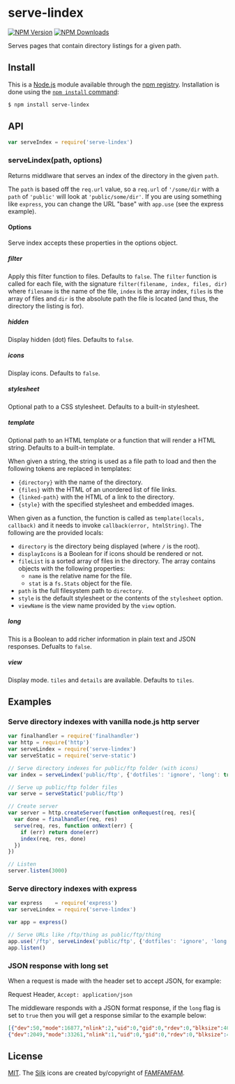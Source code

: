 # serve-lindex

[![NPM Version][npm-image]][npm-url]
[![NPM Downloads][downloads-image]][downloads-url]

  Serves pages that contain directory listings for a given path.

## Install

This is a [Node.js](https://nodejs.org/en/) module available through the
[npm registry](https://www.npmjs.com/). Installation is done using the
[`npm install` command](https://docs.npmjs.com/getting-started/installing-npm-packages-locally):

```sh
$ npm install serve-lindex
```

## API

```js
var serveIndex = require('serve-lindex')
```

### serveLindex(path, options)

Returns middlware that serves an index of the directory in the given `path`.

The `path` is based off the `req.url` value, so a `req.url` of `'/some/dir`
with a `path` of `'public'` will look at `'public/some/dir'`. If you are using
something like `express`, you can change the URL "base" with `app.use` (see
the express example).

#### Options

Serve index accepts these properties in the options object.

##### filter

Apply this filter function to files. Defaults to `false`. The `filter` function
is called for each file, with the signature `filter(filename, index, files, dir)`
where `filename` is the name of the file, `index` is the array index, `files` is
the array of files and `dir` is the absolute path the file is located (and thus,
the directory the listing is for).

##### hidden

Display hidden (dot) files. Defaults to `false`.

##### icons

Display icons. Defaults to `false`.

##### stylesheet

Optional path to a CSS stylesheet. Defaults to a built-in stylesheet.

##### template

Optional path to an HTML template or a function that will render a HTML
string. Defaults to a built-in template.

When given a string, the string is used as a file path to load and then the
following tokens are replaced in templates:

  * `{directory}` with the name of the directory.
  * `{files}` with the HTML of an unordered list of file links.
  * `{linked-path}` with the HTML of a link to the directory.
  * `{style}` with the specified stylesheet and embedded images.

When given as a function, the function is called as `template(locals, callback)`
and it needs to invoke `callback(error, htmlString)`. The following are the
provided locals:

  * `directory` is the directory being displayed (where `/` is the root).
  * `displayIcons` is a Boolean for if icons should be rendered or not.
  * `fileList` is a sorted array of files in the directory. The array contains
    objects with the following properties:
    - `name` is the relative name for the file.
    - `stat` is a `fs.Stats` object for the file.
  * `path` is the full filesystem path to `directory`.
  * `style` is the default stylesheet or the contents of the `stylesheet` option.
  * `viewName` is the view name provided by the `view` option.
##### long

This is a Boolean to add richer information in plain text and JSON responses.  Defualts to `false`.

##### view

Display mode. `tiles` and `details` are available. Defaults to `tiles`.

## Examples

### Serve directory indexes with vanilla node.js http server

```js
var finalhandler = require('finalhandler')
var http = require('http')
var serveLindex = require('serve-lindex')
var serveStatic = require('serve-static')

// Serve directory indexes for public/ftp folder (with icons)
var index = serveLindex('public/ftp', {'dotfiles': 'ignore', 'long': true})

// Serve up public/ftp folder files
var serve = serveStatic('public/ftp')

// Create server
var server = http.createServer(function onRequest(req, res){
  var done = finalhandler(req, res)
  serve(req, res, function onNext(err) {
    if (err) return done(err)
    index(req, res, done)
  })
})

// Listen
server.listen(3000)
```

### Serve directory indexes with express

```js
var express    = require('express')
var serveLindex = require('serve-lindex')

var app = express()

// Serve URLs like /ftp/thing as public/ftp/thing
app.use('/ftp', serveLindex('public/ftp', {'dotfiles': 'ignore', 'long': true}))
app.listen()
```

### JSON response with long set

When a request is made with the header set to accept JSON, for example:

Request Header, `Accept: application/json`

The middleware responds with a JSON format response, if the `long` flag is set to `true` then you will get a response similar to the example below:

```json
[{"dev":50,"mode":16877,"nlink":2,"uid":0,"gid":0,"rdev":0,"blksize":4096,"ino":127625,"size":4096,"blocks":8,"atime":"2017-04-11T01:38:06.168Z","mtime":"2017-04-03T18:20:14.000Z","ctime":"2017-04-11T01:38:06.118Z","birthtime":"2017-04-11T01:38:06.118Z","name":"99 Icons","ext":"","path":"/","type":"dir"},
{"dev":2049,"mode":33261,"nlink":1,"uid":0,"gid":0,"rdev":0,"blksize":4096,"ino":1184500,"size":15701,"blocks":32,"atime":"2013-03-28T01:55:32.000Z","mtime":"2013-03-28T01:55:32.000Z","ctime":"2017-04-11T01:38:05.829Z","birthtime":"2017-04-11T01:38:05.829Z","name":"CHANGELOG.txt","ext":".txt","path":"/","type":"file"}]
```

## License

[MIT](LICENSE). The [Silk](http://www.famfamfam.com/lab/icons/silk/) icons
are created by/copyright of [FAMFAMFAM](http://www.famfamfam.com/).

[npm-image]: https://img.shields.io/npm/v/serve-lindex.svg
[npm-url]: https://npmjs.org/package/serve-lindex

[downloads-image]: https://img.shields.io/npm/dm/serve-lindex.svg
[downloads-url]: https://npmjs.org/package/serve-lindex
